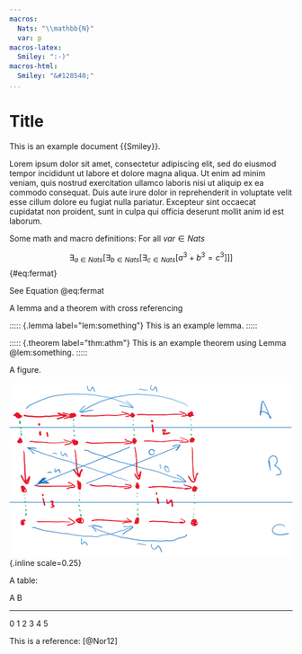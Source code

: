 ```yaml
---
macros:
  Nats: "\\mathbb{N}"
  var: p
macros-latex:
  Smiley: ":-)"
macros-html:
  Smiley: "&#128540;"
...
```


# Title

This is an example document {{Smiley}}.

Lorem ipsum dolor sit amet, consectetur adipiscing elit, sed do eiusmod tempor incididunt ut labore et dolore magna aliqua. Ut enim ad minim veniam, quis nostrud exercitation ullamco laboris nisi ut aliquip ex ea commodo consequat. Duis aute irure dolor in reprehenderit in voluptate velit esse cillum dolore eu fugiat nulla pariatur. Excepteur sint occaecat cupidatat non proident, sunt in culpa qui officia deserunt mollit anim id est laborum.

Some math and macro definitions:
For all ${{var}}\in{{Nats}}$

$$\exists_{a\in{}{{Nats}}}[\exists_{b\in{}{{Nats}}}[\exists_{c\in{}{{Nats}}}[a^3+b^3=c^3]]]$${#eq:fermat}

See Equation @eq:fermat

A lemma and a theorem with cross referencing

::::: {.lemma label="lem:something"}
This is an example lemma.
:::::

::::: {.theorem label="thm:athm"}
This is an example theorem using Lemma @lem:something.
:::::

A figure.

![Example Image](figures/example.png){.inline scale=0.25}

A table:

 A   B
--- ---
 0   1
 2   3
 4   5

<!-- refer to bib file in the make.ps script call -->
This is a reference: [@Nor12]

<!-- markdownlint-disable-file MD041 MD035 -->